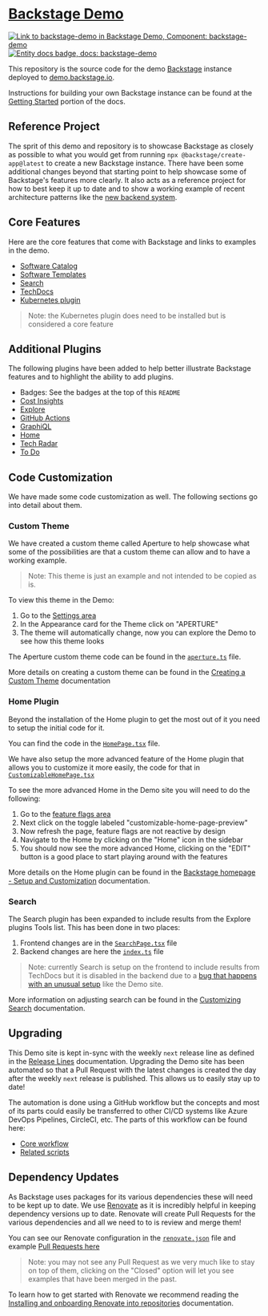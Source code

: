 # [Backstage Demo](https://demo.backstage.io)

[![Link to backstage-demo in Backstage Demo, Component: backstage-demo](https://demo.backstage.io/api/badges/entity/default/component/backstage-demo/badge/pingback 'Link to backstage-demo in Backstage Demo')](https://demo.backstage.io/catalog/default/component/backstage-demo) [![Entity docs badge, docs: backstage-demo](https://demo.backstage.io/api/badges/entity/default/component/backstage-demo/badge/docs 'Entity docs badge')](https://demo.backstage.io/catalog/default/component/backstage-demo/docs)

This repository is the source code for the demo [Backstage](https://backstage.io/) instance deployed to [demo.backstage.io](https://demo.backstage.io).

Instructions for building your own Backstage instance can be found at the [Getting Started](https://backstage.io/docs/getting-started/) portion of the docs.

## Reference Project

The sprit of this demo and repository is to showcase Backstage as closely as possible to what you would get from running `npx @backstage/create-app@latest` to create a new Backstage instance. There have been some additional changes beyond that starting point to help showcase some of Backstage's features more clearly. It also acts as a reference project for how to best keep it up to date and to show a working example of recent architecture patterns like the [new backend system](https://backstage.io/docs/backend-system/).

## Core Features

Here are the core features that come with Backstage and links to examples in the demo.

- [Software Catalog](https://demo.backstage.io/catalog)
- [Software Templates](https://demo.backstage.io/create)
- [Search](https://demo.backstage.io/search)
- [TechDocs](https://demo.backstage.io/docs)
- [Kubernetes plugin](https://demo.backstage.io/catalog/default/component/dice-roller)

> Note: the Kubernetes plugin does need to be installed but is considered a core feature

## Additional Plugins

The following plugins have been added to help better illustrate Backstage features and to highlight the ability to add plugins.

- Badges: See the badges at the top of this `README`
- [Cost Insights](https://demo.backstage.io/cost-insights)
- [Explore](https://demo.backstage.io/explore)
- [GitHub Actions](https://demo.backstage.io/catalog/default/component/backstage-demo/ci-cd)
- [GraphiQL](https://demo.backstage.io/graphiql)
- [Home](https://demo.backstage.io/home)
- [Tech Radar](https://demo.backstage.io/tech-radar)
- [To Do](https://demo.backstage.io/catalog/default/component/backstage-demo/todos)

## Code Customization

We have made some code customization as well. The following sections go into detail about them.

### Custom Theme

We have created a custom theme called Aperture to help showcase what some of the possibilities are that a custom theme can allow and to have a working example.

> Note: This theme is just an example and not intended to be copied as is.

To view this theme in the Demo:

1. Go to the [Settings area](https://demo.backstage.io/settings)
2. In the Appearance card for the Theme click on "APERTURE"
3. The theme will automatically change, now you can explore the Demo to see how this theme looks

The Aperture custom theme code can be found in the [`aperture.ts`](https://github.com/backstage/demo/blob/master/packages/app/src/theme/aperture.ts) file.

More details on creating a custom theme can be found in the [Creating a Custom Theme](https://backstage.io/docs/getting-started/app-custom-theme#creating-a-custom-theme) documentation

### Home Plugin

Beyond the installation of the Home plugin to get the most out of it you need to setup the initial code for it.

You can find the code in the [`HomePage.tsx`](https://github.com/backstage/demo/blob/master/packages/app/src/components/home/HomePage.tsx) file.

We have also setup the more advanced feature of the Home plugin that allows you to customize it more easily, the code for that in [`CustomizableHomePage.tsx`](https://github.com/backstage/demo/blob/master/packages/app/src/components/home/CustomizableHomePage.tsx)

To see the more advanced Home in the Demo site you will need to do the following:

1. Go to the [feature flags area](https://demo.backstage.io/settings/feature-flags)
2. Next click on the toggle labeled "customizable-home-page-preview"
3. Now refresh the page, feature flags are not reactive by design
4. Navigate to the Home by clicking on the "Home" icon in the sidebar
5. You should now see the more advanced Home, clicking on the "EDIT" button is a good place to start playing around with the features

More details on the Home plugin can be found in the [Backstage homepage - Setup and Customization](https://backstage.io/docs/getting-started/homepage) documentation.

### Search

The Search plugin has been expanded to include results from the Explore plugins Tools list. This has been done in two places:

1. Frontend changes are in the [`SearchPage.tsx`](https://github.com/backstage/demo/blob/master/packages/app/src/components/search/SearchPage.tsx) file
2. Backend changes are here the [`index.ts`](https://github.com/backstage/demo/blob/master/packages/backend/src/index.ts#L27) file

> Note: currently Search is setup on the frontend to include results from TechDocs but it is disabled in the backend due to a [bug that happens with an unusual setup](https://github.com/backstage/backstage/issues/23047) like the Demo site.

More information on adjusting search can be found in the [Customizing Search](https://backstage.io/docs/features/search/getting-started#customizing-search) documentation.

## Upgrading

This Demo site is kept in-sync with the weekly `next` release line as defined in the [Release Lines](https://backstage.io/docs/overview/versioning-policy#release-lines) documentation. Upgrading the Demo site has been automated so that a Pull Request with the latest changes is created the day after the weekly `next` release is published. This allows us to easily stay up to date!

The automation is done using a GitHub workflow but the concepts and most of its parts could easily be transferred to other CI/CD systems like Azure DevOps Pipelines, CircleCI, etc. The parts of this workflow can be found here:

- [Core workflow](https://github.com/backstage/demo/blob/master/.github/workflows/version-bump.yml)
- [Related scripts](https://github.com/backstage/demo/blob/master/scripts/set-release-name.js)

## Dependency Updates

As Backstage uses packages for its various dependencies these will need to be kept up to date. We use [Renovate](https://github.com/renovatebot/renovate?tab=readme-ov-file#why-use-renovate) as it is incredibly helpful in keeping dependency versions up to date. Renovate will create Pull Requests for the various dependencies and all we need to to is review and merge them!

You can see our Renovate configuration in the [`renovate.json`](https://github.com/backstage/demo/blob/master/renovate.json) file and example [Pull Requests here](https://github.com/backstage/demo/pulls?q=is%3Aopen+is%3Apr+label%3Adependencies)

> Note: you may not see any Pull Request as we very much like to stay on top of them, clicking on the "Closed" option will let you see examples that have been merged in the past.

To learn how to get started with Renovate we recommend reading the [Installing and onboarding Renovate into repositories](https://docs.renovatebot.com/getting-started/installing-onboarding/) documentation.
